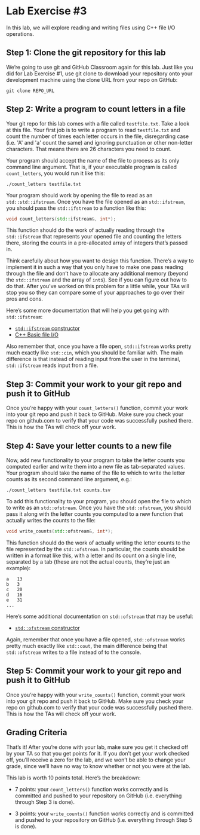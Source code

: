 Lab Exercise #3
===============

In this lab, we will explore reading and writing files using C++ file I/O operations.

## Step 1: Clone the git repository for this lab

We’re going to use git and GitHub Classroom again for this lab.  Just like you did for Lab Exercise #1, use git clone to download your repository onto your development machine using the clone URL from your repo on GitHub:
```
git clone REPO_URL
```

## Step 2: Write a program to count letters in a file

Your git repo for this lab comes with a file called `testfile.txt`.  Take a look at this file.  Your first job is to write a program to read `testfile.txt` and count the number of times each letter occurs in the file, disregarding case (i.e. 'A' and 'a' count the same) and ignoring punctuation or other non-letter characters.  That means there are 26 characters you need to count.

Your program should accept the name of the file to process as its only command line argument.  That is, if your executable program is called `count_letters`, you would run it like this:
```
./count_letters testfile.txt
```

Your program should work by opening the file to read as an `std::std::ifstream`.  Once you have the file opened as an `std::ifstream`, you should pass the `std::ifstream` to a function like this:
```c++
void count_letters(std::ifstream&, int*);
```

This function should do the work of actually reading through the `std::ifstream` that represents your opened file and counting the letters there, storing the counts in a pre-allocated array of integers that’s passed in.

Think carefully about how you want to design this function.  There’s a way to implement it in such a way that you only have to make one pass reading through the file and don’t have to allocate any additional memory (beyond the `std::ifstream` and the array of `int`s).  See if you can figure out how to do that.  After you’ve worked on this problem for a little while, your TAs will stop you so they can compare some of your approaches to go over their pros and cons.

Here’s some more documentation that will help you get going with `std::ifstream`:
  * [`std::ifstream` constructor](http://www.cplusplus.com/reference/fstream/ifstream/ifstream/)
  * [C++ Basic file I/O](http://www.learncpp.com/cpp-tutorial/186-basic-file-io/)

Also remember that, once you have a file open, `std::ifstream` works pretty much exactly like `std::cin`, which you should be familiar with.  The main difference is that instead of reading input from the user in the terminal, `std::ifstream` reads input from a file.

## Step 3: Commit your work to your git repo and push it to GitHub

Once you’re happy with your `count_letters()` function, commit your work into your git repo and push it back to GitHub.  Make sure you check your repo on github.com to verify that your code was successfully pushed there.  This is how the TAs will check off your work.

## Step 4: Save your letter counts to a new file

Now, add new functionality to your program to take the letter counts you computed earlier and write them into a new file as tab-separated values.  Your program should take the name of the file to which to write the letter counts as its second command line argument, e.g.:
```
./count_letters testfile.txt counts.tsv
```

To add this functionality to your program, you should open the file to which to write as an `std::ofstream`.  Once you have the `std::ofstream`, you should pass it along with the letter counts you computed to a new function that actually writes the counts to the file:
```c++
void write_counts(std::ofstream&, int*);
```

This function should do the work of actually writing the letter counts to the file represented by the `std::ofstream`.  In particular, the counts should be written in a format like this, with a letter and its count on a single line, separated by a tab (these are not the actual counts, they’re just an example):
```
a	13
b	3
c	20
d	16
e	31
...
```

Here’s some additional documentation on `std::ofstream` that may be useful:
  * [`std::ofstream` constructor](http://www.cplusplus.com/reference/fstream/ofstream/ofstream/)

Again, remember that once you have a file opened, `std::ofstream` works pretty much exactly like `std::cout`, the main difference being that `std::ofstream` writes to a file instead of to the console.

## Step 5: Commit your work to your git repo and push it to GitHub

Once you’re happy with your `write_counts()` function, commit your work into your git repo and push it back to GitHub.  Make sure you check your repo on github.com to verify that your code was successfully pushed there.  This is how the TAs will check off your work.

## Grading Criteria

That’s it!  After you’re done with your lab, make sure you get it checked off by your TA so that you get points for it.  If you don’t get your work checked off, you’ll receive a zero for the lab, and we won’t be able to change your grade, since we’ll have no way to know whether or not you were at the lab.

This lab is worth 10 points total.  Here’s the breakdown:

  * 7 points: your `count_letters()` function works correctly and is committed and pushed to your repository on GitHub (i.e. everything through Step 3 is done).

  * 3 points: your `write_counts()` function works correctly and is committed and pushed to your repository on GitHub (i.e. everything through Step 5 is done).

